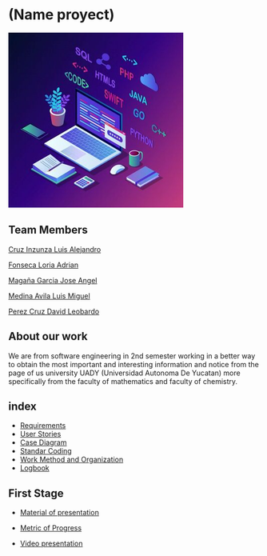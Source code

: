 # (Name proyect)
![(representacion de proyecto)](Demo.jpg)
## Team Members

 [Cruz Inzunza Luis Alejandro](https://github.com/Luis-Inzunza)

 [Fonseca Loria Adrian](https://github.com/adrianfonsecal)

 [Magaña Garcia Jose Angel](https://github.com/Xmahana)

 [Medina Avila Luis Miguel](https://github.com/LuisMiguelMedina)

 [Perez Cruz David Leobardo](https://github.com/DavidPerez007)

## About our work

We are from software engineering in 2nd semester working in a better way to obtain the most important and interesting information and notice from the page of us university UADY (Universidad Autonoma De Yucatan) more specifically from the faculty of mathematics and faculty of chemistry.

## index

* [Requirements](Files/Requirements.md)
* [User Stories](Files/UserStories.md)
* [Case Diagram](Files/CaseDiagram.md)
* [Standar Coding](Files/StandarCoding.md)
* [Work Method and Organization](Files/WorkMethod.md)
* [Logbook](Files/Logbook.md)

## First Stage

* [Material of presentation]()

* [Metric of Progress]()

* [Video presentation]()



